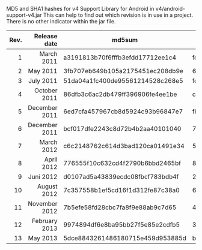 MD5 and SHA1 hashes for v4 Support Library for Android in  v4/android-support-v4.jar
This can help to find out which revision is in use in a project. There is no other indicator within the jar file. 

|Rev.| Release date  |             md5sum               |                sha1sum                   |
|---:|--------------:|----------------------------------|------------------------------------------|
| 1  | March 2011    | a3191813b70f6fffb3efdd17712ee1c4 | fcbf4461f540d9e6f19cb94b3b3e8207e42f9a71 | 
| 2  | May 2011      | 3fb707eb649b105a2175451ec208db9e | 61060ddf38258d987d6a2916dd5ac9d5a15bba10 |
| 3  | July 2011     | 51da04a1fc400de95561214528c268e5 | fc834ac8147bc4ed0b555f90f500a57d4232c448 |
| 4  | October 2011  | 86dfb3c6ac2db479ff396906fe4ee1be | c3029e4469274fa93dc9306a626275314e50a8e4 | 
| 5  | December 2011 | 6ed7cfa457967cb8d5924c93b96847e7 | fb5b44c5924b42371105145c92a5825c1e7ac95d |
| 6  | December 2011 | bcf017dfe2243c8d72b4b2aa40101040 | 7329492e76650ee661f6af7704b0c79151d8e1ef |
| 7  | March 2012    | c6c2148762c614d3bad120ca01491e34 | 53307dc2bd2b69fd5533458ee11885f55807de4b |
| 8  | April 2012    | 776555f10c632cd4f2790b6bbd2465bf | 8790fea7a0bc1d42c69c648571e2c7a02c92cf4c |
| 9  | Juni 2012     | d0107ad5a43839ecdc08fbcf783bdb4f | 27c24d26e4c5d57976e6926367985548678e913c |
| 10 | August 2012   | 7c357558b1ef5cd16f1d312fe87c38a0 | 612846c9857077a039b533718f72db3bc041d389 |
| 11 | November 2012 | 7b5efe58fd28cbc7fa8f9e88ab9c7d65 | 48c94ae70fa65718b382098237806a5909bb096e |
| 12 | February 2013 | 9974894df6e8ba95bb27f5e85e2cdfb5 | 307c1cc532eabbf1d135b43e5c983c9da700449d |
| 13 | May 2013      | 5dce8843261486180715e459d953885d | bd6479f5dd592790607e0504e66e0f31c2b4d308 |